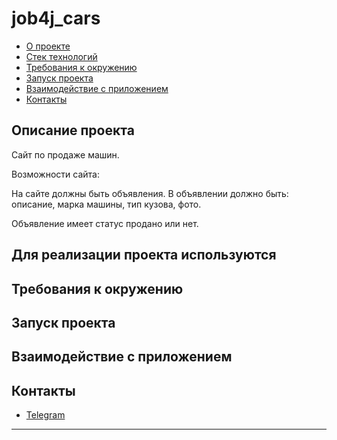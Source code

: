 # job4j_cars

+ [О проекте](#Описание-проекта)
+ [Стек технологий](#Для-реализации-проекта-используются)
+ [Требования к окружению](#Требования-к-окружению)
+ [Запуск проекта](#Запуск-проекта)
+ [Взаимодействие с приложением](#Взаимодействие-с-приложением)
+ [Контакты](#Контакты)

## Описание проекта

Сайт по продаже машин. </br>

Возможности сайта: </br>

На сайте должны быть объявления. В объявлении должно быть: описание, марка машины, тип кузова, фото.

Объявление имеет статус продано или нет.

## Для реализации проекта используются

## Требования к окружению

## Запуск проекта

## Взаимодействие с приложением

## Контакты

+ <a href="https://t.me/GlaAnton">Telegram</a>

***